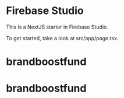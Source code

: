 # Firebase Studio

This is a NextJS starter in Firebase Studio.

To get started, take a look at src/app/page.tsx.
# brandboostfund
# brandboostfund
